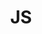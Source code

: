 ---
layout: list
title: JS
slug: js
menu: true
submenu: false
order: 5
description: >
  Today I Learned 
---